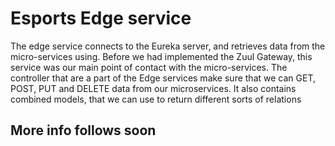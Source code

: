 # Esports Edge service
The edge service connects to the Eureka server, and retrieves data from the micro-services using. Before we had implemented the Zuul Gateway, this service was our main point of contact with the micro-services. The controller that are a part of the Edge services make sure that we can GET, POST, PUT and DELETE data from our microservices. It also contains combined models, that we can use to return different sorts of relations
## More info follows soon
